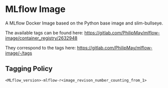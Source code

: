 # MLflow Image
A MLflow Docker Image based on the Python base image and slim-bullseye.

The available tags can be found here: https://gitlab.com/PhilipMay/mlflow-image/container_registry/2632948

They correspond to the tags here: https://gitlab.com/PhilipMay/mlflow-image/-/tags

## Tagging Policy
`<MLflow_version>-mlflow-r<image_revison_number_counting_from_1>`
